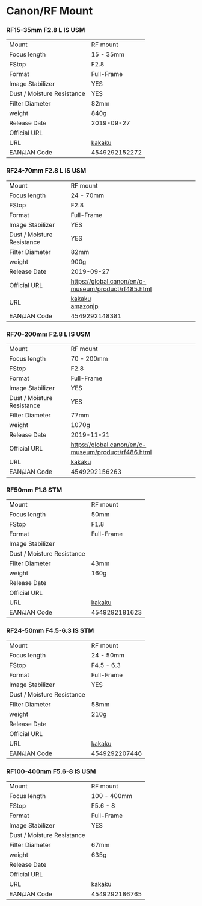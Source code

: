 # Canon/RF Mount

### RF15-35mm F2.8 L IS USM
|  | |
| -- | -- |
| Mount  | RF mount |
| Focus length | 15 - 35mm |
| FStop | F2.8 |
| Format  | Full-Frame |
| Image Stabilizer  | YES  |
| Dust / Moisture Resistance | YES  |
| Filter Diameter | 82mm |
| weight | 840g |
| Release Date | 2019-09-27 |
| Official URL |  |
| URL | [kakaku](https://kakaku.com/item/K0001185356/) |
| EAN/JAN Code | 4549292152272 |

### RF24-70mm F2.8 L IS USM
|  | |
| -- | -- |
| Mount  | RF mount |
| Focus length | 24 - 70mm |
| FStop | F2.8 |
| Format  | Full-Frame |
| Image Stabilizer  | YES  |
| Dust / Moisture Resistance | YES  |
| Filter Diameter | 82mm |
| weight | 900g |
| Release Date | 2019-09-27 |
| Official URL | https://global.canon/en/c-museum/product/rf485.html |
| URL | [kakaku](https://kakaku.com/item/K0001185357/)<br />[amazonjp](https://www.amazon.co.jp/dp/B07WQYHH1Q) |
| EAN/JAN Code | 4549292148381 |

### RF70-200mm F2.8 L IS USM
|  | |
| -- | -- |
| Mount  | RF mount |
| Focus length | 70 - 200mm |
| FStop | F2.8 |
| Format  | Full-Frame |
| Image Stabilizer  | YES  |
| Dust / Moisture Resistance | YES  |
| Filter Diameter | 77mm |
| weight | 1070g |
| Release Date | 2019-11-21 |
| Official URL | https://global.canon/en/c-museum/product/rf486.html |
| URL | [kakaku](https://kakaku.com/item/K0001205003/) |
| EAN/JAN Code | 4549292156263 |

### RF50mm F1.8 STM
|  | |
| -- | -- |
| Mount  | RF mount |
| Focus length | 50mm |
| FStop | F1.8 |
| Format  | Full-Frame |
| Image Stabilizer  |   |
| Dust / Moisture Resistance |   |
| Filter Diameter | 43mm |
| weight | 160g |
| Release Date |  |
| Official URL |  |
| URL | [kakaku](https://kakaku.com/item/K0001309216/) |
| EAN/JAN Code | 4549292181623 |

### RF24-50mm F4.5-6.3 IS STM
|  | |
| -- | -- |
| Mount  | RF mount |
| Focus length | 24 - 50mm |
| FStop | F4.5 - 6.3 |
| Format  | Full-Frame |
| Image Stabilizer  | YES  |
| Dust / Moisture Resistance |   |
| Filter Diameter | 58mm |
| weight | 210g |
| Release Date |  |
| Official URL |  |
| URL | [kakaku](https://kakaku.com/item/K0001514881/) |
| EAN/JAN Code | 4549292207446 |

### RF100-400mm F5.6-8 IS USM
|  | |
| -- | -- |
| Mount  | RF mount |
| Focus length | 100 - 400mm |
| FStop | F5.6 - 8 |
| Format  | Full-Frame |
| Image Stabilizer  | YES  |
| Dust / Moisture Resistance |   |
| Filter Diameter | 67mm |
| weight | 635g |
| Release Date |  |
| Official URL |  |
| URL | [kakaku](https://kakaku.com/item/K0001383775/) |
| EAN/JAN Code | 4549292186765 |
